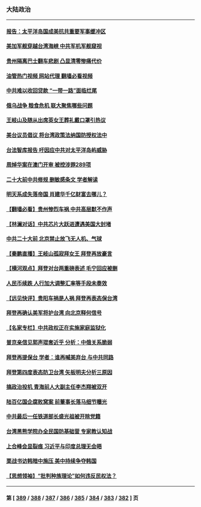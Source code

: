### 大陆政治
---
#### [报告：太平洋岛国成美抗共重要军事缓冲区](../../pages/ncid277/n13829074.md?09210445) 
#### [美加军舰穿越台湾海峡 中共军机军舰窥视](../../pages/ncid277/n13829135.md?09210445) 
#### [贵州隔离巴士翻车悲剧 凸显清零惨痛代价](../../pages/ncid277/n13828970.md?09210445) 
#### [油管热门视频 网站代理 翻墙必看视频](http://209.222.30.114:81/youtube.html?09210445)
#### [中共难以收回贷款 “一带一路”面临烂尾](../../pages/ncid277/n13829057.md?09210445) 
#### [俄乌战争 粮食危机 联大聚焦哪些问题](../../pages/ncid277/n13828959.md?09210445) 
#### [王岐山及随从出席英女王葬礼戴口罩引热议](../../pages/ncid277/n13828782.md?09210445) 
#### [美台议员倡议 将台湾政策法纳国防授权法中](../../pages/ncid277/n13828617.md?09210445) 
#### [台法智库报告 吁因应中共对太平洋岛屿威胁](../../pages/ncid277/n13828783.md?09210445) 
#### [周焯华案在澳门开审 被控涉罪289项](../../pages/ncid277/n13828764.md?09210445) 
#### [二十大前中共修规 删敏感条文 学者解读](../../pages/ncid277/n13828576.md?09210445) 
#### [明天系成失落帝国 肖建华千亿财富去哪儿？](../../pages/ncid277/n13828527.md?09210445) 
#### [【翻墙必看】贵州惨烈车祸 中共高层默不作声](../../pages/ncid277/n13828636.md?09210445) 
#### [【林澜对话】中共芯片大跃进遭遇美国大封堵](../../pages/ncid277/n13828546.md?09210445) 
#### [中共二十大前 北京禁止放飞无人机、气球](../../pages/ncid277/n13828594.md?09210445) 
#### [【秦鹏直播】王岐山孤寂拜女王 拜登再放豪言](../../pages/ncid277/n13828536.md?09210445) 
#### [【横河观点】拜登对台两重磅表述 毛宁回应被删](../../pages/ncid277/n13828519.md?09210445) 
#### [人民币续跌 人行加大调整汇率等手段未奏效](../../pages/ncid277/n13828464.md?09210445) 
#### [【远见快评】贵阳车祸是人祸 拜登再表态保台湾](../../pages/ncid277/n13828514.md?09210445) 
#### [拜登再确认美军将护台湾 向北京释何信号](../../pages/ncid277/n13828440.md?09210445) 
#### [【名家专栏】中共政权正在实施家庭监狱化](../../pages/ncid277/n13828326.md?09210445) 
#### [普京亲信见郭声琨套近乎 分析：中俄关系脆弱](../../pages/ncid277/n13828459.md?09210445) 
#### [拜登再提保台 学者︰谁再喊美弃台 与中共同路](../../pages/ncid277/n13828351.md?09210445) 
#### [拜登第四度表态防卫台湾 矢板明夫分析三原因](../../pages/ncid277/n13828329.md?09210445) 
#### [搞政治投机 青海前人大副主任李杰翔被双开](../../pages/ncid277/n13828143.md?09210445) 
#### [陆百亿国企腐败窝案 前董事长落马细节曝光](../../pages/ncid277/n13828172.md?09210445) 
#### [中共最后一任铁道部长盛光祖被开除党籍](../../pages/ncid277/n13827982.md?09210445) 
#### [台湾黑熊学院办全民国防基础营 专家教认知战](../../pages/ncid277/n13828012.md?09210445) 
#### [上合峰会显裂痕 习近平与印度总理无会晤](../../pages/ncid277/n13828067.md?09210445) 
#### [栗战书访韩暗中施压 美中持续争夺韩国](../../pages/ncid277/n13828066.md?09210445) 
#### [【思想领袖】“批判种族理论”如何违反民权法？](../../pages/ncid277/n13815606.md?09210445) 

---
#### 第 [ [389](./389.md?09210445) / [388](./388.md?09210445) / [387](./387.md?09210445) / [386](./386.md?09210445) / [385](./385.md?09210445) / [384](./384.md?09210445) / [383](./383.md?09210445) / [382](./382.md?09210445) ] 页
